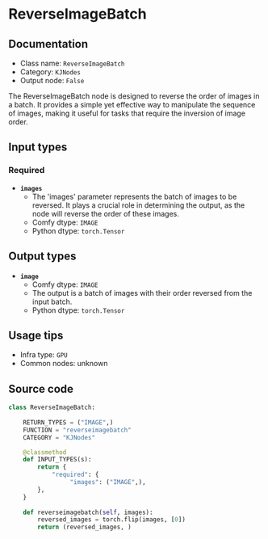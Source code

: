# ReverseImageBatch
## Documentation
- Class name: `ReverseImageBatch`
- Category: `KJNodes`
- Output node: `False`

The ReverseImageBatch node is designed to reverse the order of images in a batch. It provides a simple yet effective way to manipulate the sequence of images, making it useful for tasks that require the inversion of image order.
## Input types
### Required
- **`images`**
    - The 'images' parameter represents the batch of images to be reversed. It plays a crucial role in determining the output, as the node will reverse the order of these images.
    - Comfy dtype: `IMAGE`
    - Python dtype: `torch.Tensor`
## Output types
- **`image`**
    - Comfy dtype: `IMAGE`
    - The output is a batch of images with their order reversed from the input batch.
    - Python dtype: `torch.Tensor`
## Usage tips
- Infra type: `GPU`
- Common nodes: unknown


## Source code
```python
class ReverseImageBatch:
    
    RETURN_TYPES = ("IMAGE",)
    FUNCTION = "reverseimagebatch"
    CATEGORY = "KJNodes"

    @classmethod
    def INPUT_TYPES(s):
        return {
            "required": {
                 "images": ("IMAGE",),
        },
    } 
    
    def reverseimagebatch(self, images):
        reversed_images = torch.flip(images, [0])
        return (reversed_images, )

```

